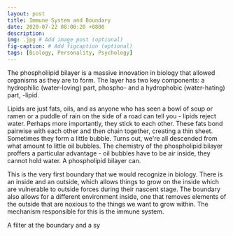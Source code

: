 ```yaml
---
layout: post
title: Immune System and Boundary
date: 2020-07-22 08:00:20 +0800
description: 
img: .jpg # Add image post (optional)
fig-caption: # Add figcaption (optional)
tags: [Biology, Personality, Psychology]
---
```


The phospholiipid bilayer is a massive innovation in biology that allowed organisms as they are to form. The layer has two key components: a hydrophilic (water-loving) part, phospho- and a hydrophobic (water-hating) part, -lipid.

Lipids are just fats, oils, and as anyone who has seen a bowl of soup or ramen or a puddle of rain on the side of a road can tell you - lipids reject water. Perhaps more importantly, they stick to each other. These fats bond pairwise with each other and then chain together, creating a thin sheet. Sometimes they form a little bubble. Turns out, we're all descended from what amount to little oil bubbles. The chemistry of the phospholipid bilayer proffers a particular advantage - oil bubbles have to be air inside, they cannot hold water. A phospholipid bilayer can.

This is the very first boundary that we would recognize in biology. There is an inside and an outside, which allows things to grow on the inside which are vulnerable to outside forces during their nascent stage. The boundary also allows for a different environment inside, one that removes elements of the outside that are noxious to the things we want to grow within. The mechanism responsible for this is the immune system.

A filter at the boundary and a sy
